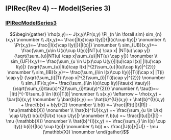 
## IPIRec(Rev 4) -- Model(Series 3)
### [IPIRecModelSeries3](./ipirec_model_series3.py)
$$\begin{gather}
\rho(x,y)=~ J(x,y)\Pr(x,y) \Pi_{n \in \forall sim} sim_{n}(x,y) \nonumber  \\
J(x,y)=~ \frac{|I(x)\cap I(y)|}{|I(x)\cup I(y)|} \nonumber  \\
\Pr(x,y)=~ \frac{|I(x)\cap I(y)|}{|I(x)|} \nonumber \\ 
sim_{UB}(x,y)=~ 
\frac{\sum_{u\in U(x)\cup U(y)}|NT(u) \cap x| |NT(u) \cap y|}
{\sqrt{\sum_{u}|NT(u) \cap x|\sum_{u}|NT(u) \cap y|}} \nonumber \\
sim_{UF}(x,y)=~ 
\frac{\sum_{u \in U(x)\cup U(y)}|I(u)\cap I(x)| |I(u)\cap I(y)|}
{\sqrt{\sum_{u}|I(u)\cap I(x)|^{2}\sum_{u}|I(u)\cap I(y)|^{2}}} \nonumber \\
sim_{IB}(x,y)=~ 
\frac{\sum_{i\in I(x)\cup I(y)}|T(i)\cap x| |T(i) \cap y|}
{\sqrt{\sum_{i}|T(i)\cap x|^{2}\sum_{i}|T(i)\cap y|^{2}}} \nonumber \\ 
sim_{IF}(x,y)=~ 
\frac{\sum_{i\in I(x)\cup I(y)}\tau(x) \tau(y)}
{\sqrt{\sum_{i}\tau(x)^{2}\sum_{i}\tau(y)^{2}}} \nonumber \\
\tau(t)=~ |I(t)|^{-1}\sum_{i \in I(t)}|T(i)| \nonumber \\ 
s(x,y) \leftarrow ~  \rho(x,y) + \bar{b}(x,y) \nonumber \\
\bar{b}(x,y) =~ \hat{b}^{U}(x,y) + \hat{b}^{I}(x,y) + \frac{b(x) + b(y)}{2} \nonumber \\
b(t) =~ \frac{|R(t)|}{|R|} - \mu(\mathbb{X}) \nonumber \\
\hat{b}^{U}(x,y) =~ \frac{\sum_{u \in U(x) \cup U(y)} b(u)}{|U(x) \cup U(y)|} \nonumber \\
b(u) =~ \frac{|I(u)|}{|I|} - \mu (\mathbb{X}) \nonumber \\
\hat{b}^{I}(x,y) =~ \frac{\sum_{i \in I(x) \cup I(y)} b(i)}{|I(x) \cup I(y)|} \nonumber \\
b(i) =~ \frac{|U(i)|}{|U|} - \mu (\mathbb{X}) \nonumber 
\end{gather}$$